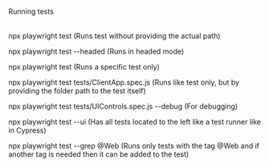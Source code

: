 
######
Running tests
######

npx playwright test (Runs test without providing the actual path)

npx playwright test --headed (Runs in headed mode)

npx playwright test <name of test> (Runs a specific test only)

npx playwright test tests/ClientApp.spec.js (Runs like test only, but by providing the folder path to the test itself)

npx playwright test tests/UIControls.spec.js --debug (For debugging)

npx playwright test --ui (Has all tests located to the left like a test runner
like in Cypress)

npx playwright test --grep @Web (Runs only tests with the tag @Web and if another tag is needed then it can be added to the test)